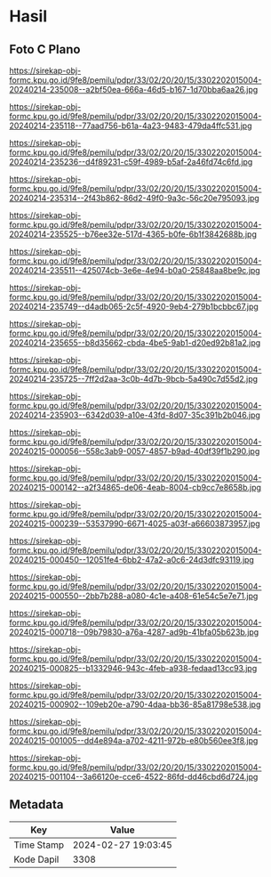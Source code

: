 # Hasil

## Foto C Plano

https://sirekap-obj-formc.kpu.go.id/9fe8/pemilu/pdpr/33/02/20/20/15/3302202015004-20240214-235008--a2bf50ea-666a-46d5-b167-1d70bba6aa26.jpg

https://sirekap-obj-formc.kpu.go.id/9fe8/pemilu/pdpr/33/02/20/20/15/3302202015004-20240214-235118--77aad756-b61a-4a23-9483-479da4ffc531.jpg

https://sirekap-obj-formc.kpu.go.id/9fe8/pemilu/pdpr/33/02/20/20/15/3302202015004-20240214-235236--d4f89231-c59f-4989-b5af-2a46fd74c6fd.jpg

https://sirekap-obj-formc.kpu.go.id/9fe8/pemilu/pdpr/33/02/20/20/15/3302202015004-20240214-235314--2f43b862-86d2-49f0-9a3c-56c20e795093.jpg

https://sirekap-obj-formc.kpu.go.id/9fe8/pemilu/pdpr/33/02/20/20/15/3302202015004-20240214-235525--b76ee32e-517d-4365-b0fe-6b1f3842688b.jpg

https://sirekap-obj-formc.kpu.go.id/9fe8/pemilu/pdpr/33/02/20/20/15/3302202015004-20240214-235511--425074cb-3e6e-4e94-b0a0-25848aa8be9c.jpg

https://sirekap-obj-formc.kpu.go.id/9fe8/pemilu/pdpr/33/02/20/20/15/3302202015004-20240214-235749--d4adb065-2c5f-4920-9eb4-279b1bcbbc67.jpg

https://sirekap-obj-formc.kpu.go.id/9fe8/pemilu/pdpr/33/02/20/20/15/3302202015004-20240214-235655--b8d35662-cbda-4be5-9ab1-d20ed92b81a2.jpg

https://sirekap-obj-formc.kpu.go.id/9fe8/pemilu/pdpr/33/02/20/20/15/3302202015004-20240214-235725--7ff2d2aa-3c0b-4d7b-9bcb-5a490c7d55d2.jpg

https://sirekap-obj-formc.kpu.go.id/9fe8/pemilu/pdpr/33/02/20/20/15/3302202015004-20240214-235903--6342d039-a10e-43fd-8d07-35c391b2b046.jpg

https://sirekap-obj-formc.kpu.go.id/9fe8/pemilu/pdpr/33/02/20/20/15/3302202015004-20240215-000056--558c3ab9-0057-4857-b9ad-40df39f1b290.jpg

https://sirekap-obj-formc.kpu.go.id/9fe8/pemilu/pdpr/33/02/20/20/15/3302202015004-20240215-000142--a2f34865-de06-4eab-8004-cb9cc7e8658b.jpg

https://sirekap-obj-formc.kpu.go.id/9fe8/pemilu/pdpr/33/02/20/20/15/3302202015004-20240215-000239--53537990-6671-4025-a03f-a66603873957.jpg

https://sirekap-obj-formc.kpu.go.id/9fe8/pemilu/pdpr/33/02/20/20/15/3302202015004-20240215-000450--12051fe4-6bb2-47a2-a0c6-24d3dfc93119.jpg

https://sirekap-obj-formc.kpu.go.id/9fe8/pemilu/pdpr/33/02/20/20/15/3302202015004-20240215-000550--2bb7b288-a080-4c1e-a408-61e54c5e7e71.jpg

https://sirekap-obj-formc.kpu.go.id/9fe8/pemilu/pdpr/33/02/20/20/15/3302202015004-20240215-000718--09b79830-a76a-4287-ad9b-41bfa05b623b.jpg

https://sirekap-obj-formc.kpu.go.id/9fe8/pemilu/pdpr/33/02/20/20/15/3302202015004-20240215-000825--b1332946-943c-4feb-a938-fedaad13cc93.jpg

https://sirekap-obj-formc.kpu.go.id/9fe8/pemilu/pdpr/33/02/20/20/15/3302202015004-20240215-000902--109eb20e-a790-4daa-bb36-85a81798e538.jpg

https://sirekap-obj-formc.kpu.go.id/9fe8/pemilu/pdpr/33/02/20/20/15/3302202015004-20240215-001005--dd4e894a-a702-4211-972b-e80b560ee3f8.jpg

https://sirekap-obj-formc.kpu.go.id/9fe8/pemilu/pdpr/33/02/20/20/15/3302202015004-20240215-001104--3a66120e-cce6-4522-86fd-dd46cbd6d724.jpg


## Metadata

| Key        | Value               |
| ---------- | ------------------- |
| Time Stamp | 2024-02-27 19:03:45 |
| Kode Dapil | 3308                |



